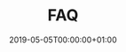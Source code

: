 ---
title: FAQ
linktitle: FAQ
toc: true
type: docs
date: "2019-05-05T00:00:00+01:00"
draft: false
menu:
  cosc3337F:
    weight: 8

# Prev/next pager order (if `docs_section_pager` enabled in `params.toml`)
weight: 1
---